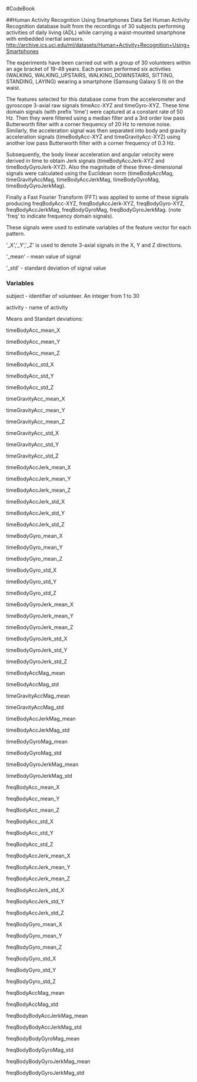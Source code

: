 #CodeBook


##Human Activity Recognition Using Smartphones Data Set 
Human Activity Recognition database built from the recordings of 30 subjects performing activities of daily living (ADL) while carrying a waist-mounted smartphone with embedded inertial sensors.
http://archive.ics.uci.edu/ml/datasets/Human+Activity+Recognition+Using+Smartphones

The experiments have been carried out with a group of 30 volunteers within an age bracket of 19-48 years. Each person performed six activities (WALKING, WALKING_UPSTAIRS, WALKING_DOWNSTAIRS, SITTING, STANDING, LAYING) wearing a smartphone (Samsung Galaxy S II) on the waist.


The features selected for this database come from the accelerometer and gyroscope 3-axial 
raw signals timeAcc-XYZ and timeGyro-XYZ. 
These time domain signals (with prefix 'time') were captured at a constant rate of 50 Hz. Then they were 
filtered using a median filter and a 3rd order low pass Butterworth filter with a corner frequency 
of 20 Hz to remove noise. Similarly, the acceleration signal was then separated into body and gravity 
acceleration signals (timeBodyAcc-XYZ and timeGravityAcc-XYZ) using another low pass Butterworth filter 
with a corner frequency of 0.3 Hz. 

Subsequently, the body linear acceleration and angular velocity were derived in time to obtain Jerk signals 
(timeBodyAccJerk-XYZ and timeBodyGyroJerk-XYZ). Also the magnitude of these three-dimensional signals were 
calculated using the Euclidean norm (timeBodyAccMag, timeGravityAccMag, timeBodyAccJerkMag, timeBodyGyroMag, 
timeBodyGyroJerkMag). 

Finally a Fast Fourier Transform (FFT) was applied to some of these signals producing 
freqBodyAcc-XYZ, freqBodyAccJerk-XYZ, freqBodyGyro-XYZ, freqBodyAccJerkMag, freqBodyGyroMag, freqBodyGyroJerkMag. 
(note 'freq' to indicate frequency domain signals). 

These signals were used to estimate variables of the feature vector for each pattern.

'_X','_Y','_Z' is used to denote 3-axial signals in the X, Y and Z directions.

'_mean' - mean value of signal

'_std' - standard deviation of signal value


### Variables

subject - identifier of volunteer. An integer from 1 to 30

activity - name of activity




Means and Standart deviations:

timeBodyAcc_mean_X

timeBodyAcc_mean_Y

timeBodyAcc_mean_Z



timeBodyAcc_std_X

timeBodyAcc_std_Y

timeBodyAcc_std_Z



timeGravityAcc_mean_X

timeGravityAcc_mean_Y

timeGravityAcc_mean_Z



timeGravityAcc_std_X

timeGravityAcc_std_Y

timeGravityAcc_std_Z



timeBodyAccJerk_mean_X

timeBodyAccJerk_mean_Y

timeBodyAccJerk_mean_Z



timeBodyAccJerk_std_X

timeBodyAccJerk_std_Y

timeBodyAccJerk_std_Z



timeBodyGyro_mean_X

timeBodyGyro_mean_Y

timeBodyGyro_mean_Z



timeBodyGyro_std_X

timeBodyGyro_std_Y

timeBodyGyro_std_Z



timeBodyGyroJerk_mean_X

timeBodyGyroJerk_mean_Y

timeBodyGyroJerk_mean_Z



timeBodyGyroJerk_std_X

timeBodyGyroJerk_std_Y

timeBodyGyroJerk_std_Z



timeBodyAccMag_mean

timeBodyAccMag_std



timeGravityAccMag_mean

timeGravityAccMag_std



timeBodyAccJerkMag_mean

timeBodyAccJerkMag_std



timeBodyGyroMag_mean

timeBodyGyroMag_std



timeBodyGyroJerkMag_mean

timeBodyGyroJerkMag_std



freqBodyAcc_mean_X

freqBodyAcc_mean_Y

freqBodyAcc_mean_Z



freqBodyAcc_std_X

freqBodyAcc_std_Y

freqBodyAcc_std_Z



freqBodyAccJerk_mean_X

freqBodyAccJerk_mean_Y

freqBodyAccJerk_mean_Z



freqBodyAccJerk_std_X

freqBodyAccJerk_std_Y

freqBodyAccJerk_std_Z



freqBodyGyro_mean_X

freqBodyGyro_mean_Y

freqBodyGyro_mean_Z



freqBodyGyro_std_X

freqBodyGyro_std_Y

freqBodyGyro_std_Z



freqBodyAccMag_mean

freqBodyAccMag_std



freqBodyBodyAccJerkMag_mean

freqBodyBodyAccJerkMag_std



freqBodyBodyGyroMag_mean

freqBodyBodyGyroMag_std



freqBodyBodyGyroJerkMag_mean

freqBodyBodyGyroJerkMag_std




